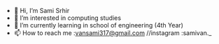 - 👋 Hi, I’m Sami Srhir
- 👀 I’m interested in computing studies
- 🌱 I’m currently learning in school of engineering (4th Year)
- 📫 How to reach me :vansami317@gmail.com //instagram :samivan._

<!---
samisrhir/samisrhir is a ✨ special ✨ repository because its `README.md` (this file) appears on your GitHub profile.
You can click the Preview link to take a look at your changes.
--->
